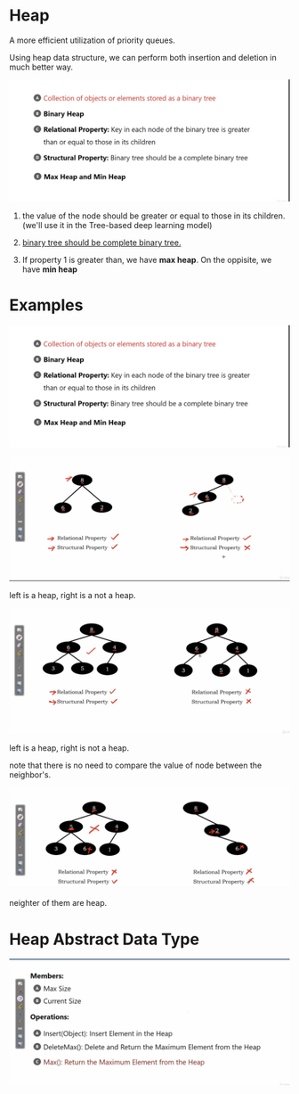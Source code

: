 # Heap

A more efficient utilization of priority queues.

Using heap data structure, we can perform both insertion and deletion in much better way.

<img src='../assets/218_1.png'></img>

1. the value of the node should be greater or equal to those in its children.(we'll use it in the Tree-based deep learning model)

2. [binary tree should be complete binary tree.](../section_10/153_complete_binary_tree.md)

3. If property 1 is greater than, we have **max heap**. On the oppisite, we have **min heap**

# Examples

<img src='../assets/218_1.png'></img>

<img src='../assets/218_2.png'></img>

left is a heap, right is a not a heap.

<img src='../assets/218_3.png'></img>

left is a heap, right is not a heap.

note that there is no need to compare the value of node between the neighbor's.

<img src='../assets/218_4.png'></img>

neighter of them are heap.

# Heap Abstract Data Type

<img src='../assets/218_5.png'></img>
